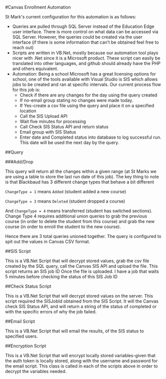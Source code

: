 #Canvas Enrollment Automation

St Mark's current configuration for this automation is as follows:

- Queries are pulled through SQL Server instead of the Education Edge user interface.  There is more control on what data can be accessed via SQL Server.  However, the queries could be created via the user interface (if there is some information that can’t be obtained feel free to reach out)
- Scripts are written in VB.Net, mostly because our automation tool plays nicer with .Net since it is a Microsoft product.  These script can easily be translated into other languages, and github should already have the PHP and others equivalent.
- Automation: Being a school Microsoft has a great licensing options for school, one of the tools available with Visual Studio is SIS which allows jobs to be created and ran at specific intervals.  Our current process flow for this job is:
  - Check if there are any changes for the day using the query created
  - If no-email group stating no changes were made today.
  - If Yes-create a csv file using the query and place it on a specified location
  - Call the SIS Upload API
  - Wait five minutes for processing
  - Call Check SIS Status API and return status
  - Email group with SIS Status
  - Enter date and Completed status into database to log successful run.  This date will be used the next day by the query.

##Query

###Add/Drop

This query will return all the changes within a given range (at St Marks we are using a table to store the last run date of this job).  The key thing to note is that  Blackbaud has 3 different change types that behave a bit different

`ChangeType = 1` means `Added` (student added a new course)

`ChangeType = 3` means `Deleted` (student dropped a course)

And `ChangeType = 4` means transferred (student has switched sections).  Change Type 4 requires additional union queries to grab the previous course (in order to delete the student from this course) and grab the new course (in order to enroll the student to the new course).

Hence there are 3 total queries unioned together.  The query is configured to spit out the values in Canvas CSV format.

##SIS Script

This is a VB.Net Script that will decrypt stored values, grab the csv file created by the SQL query, call the Canvas SIS API and upload the file. This script returns an SIS job ID
Once the file is uploaded.  I have a job that waits 5 minutes before checking the status of this SIS Job ID

##Check Status Script

This is a VB.Net Script that will decrypt stored values on the server.  This script required the SISJobId obtained from the SIS Script.  It will the Canvas check SIS Status API, and will return a string of the status of completed or with the specific errors of why the job failed.

##Email Script

This is a VB.Net Script that will email the results, of the SIS status to specified users.

##Encryption Script

This is a VB.Net Script that will encrypt locally stored variables-given that the auth token is locally stored, along with the username and password for the email script.  This class is called in each of the scripts above in order to decrypt the variables needed.


